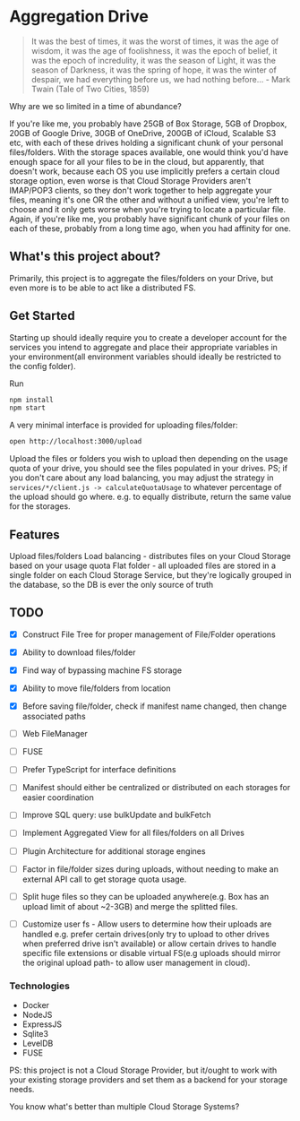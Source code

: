 # Aggregation Drive

> It was the best of times, it was the worst of times, it was the age of wisdom, it was the age of foolishness, it was the epoch of belief, it was the epoch of incredulity, it was the season of Light, it was the season of Darkness, it was the spring of hope, it was the winter of despair, we had everything before us, we had nothing before... - Mark Twain (Tale of Two Cities, 1859)

Why are we so limited in a time of abundance?

If you're like me, you probably have 25GB of Box Storage, 5GB of Dropbox, 20GB of Google Drive, 30GB of OneDrive, 200GB of iCloud, Scalable S3 etc, with each of these drives holding a significant chunk of your personal files/folders.
With the storage spaces available, one would think you'd have enough space for all your files to be in the cloud, but apparently, that doesn't work, because each OS you use implicitly prefers a certain cloud storage option, even worse is that Cloud Storage Providers aren't IMAP/POP3 clients, so they don't work together to help aggregate your files, meaning it's one OR the other and without a unified view, you're left to choose and it only gets worse when you're trying to locate a particular file.
Again, if you're like me, you probably have significant chunk of your files on each of these, probably from a long time ago, when you had affinity for one.

## What's this project about?
Primarily, this project is to aggregate the files/folders on your Drive, but even more is to be able to act like a distributed FS.

## Get Started
Starting up should ideally require you to create a developer account for the services you intend to aggregate and place their appropriate variables in your environment(all environment variables should ideally be restricted to the config folder).

Run
```sh
npm install
npm start
```

A very minimal interface is provided for uploading files/folder:

```sh
open http://localhost:3000/upload
```

Upload the files or folders you wish to upload then depending on the usage quota of your drive, you should see the files populated in your drives.
PS; if you don't care about any load balancing, you may adjust the strategy in `services/*/client.js -> calculateQuotaUsage` to whatever percentage of the upload should go where. e.g. to equally distribute, return the same value for the storages.

## Features
Upload files/folders
Load balancing - distributes files on your Cloud Storage based on your usage quota
Flat folder - all uploaded files are stored in a single folder on each Cloud Storage Service, but they're logically grouped in the database, so the DB is ever the only source of truth

## TODO
* [x] Construct File Tree for proper management of File/Folder operations
* [x] Ability to download files/folder
* [x] Find way of bypassing machine FS storage
* [x] Ability to move file/folders from location
* [x] Before saving file/folder, check if manifest name changed, then change associated paths
* [ ] Web FileManager
* [ ] FUSE
* [ ] Prefer TypeScript for interface definitions
* [ ] Manifest should either be centralized or distributed on each storages for easier coordination
* [ ] Improve SQL query: use bulkUpdate and bulkFetch
* [ ] Implement Aggregated View for all files/folders on all Drives
* [ ] Plugin Architecture for additional storage engines
* [ ] Factor in file/folder sizes during uploads, without needing to make an external API call to get storage quota usage.
* [ ] Split huge files so they can be uploaded anywhere(e.g. Box has an upload limit of about ~2-3GB) and merge the splitted files.
* [ ] Customize user fs - Allow users to determine how their uploads are handled e.g. prefer certain drives(only try to upload to other drives when preferred drive isn't available) or allow certain drives to handle specific file extensions or disable virtual FS(e.g uploads should mirror the original upload path- to allow user management in cloud).


### Technologies
- Docker
- NodeJS
- ExpressJS
- Sqlite3
- LevelDB
- FUSE

PS: this project is not a Cloud Storage Provider, but it/ought to work with your existing storage providers and set them as a backend for your storage needs.

You know what's better than multiple Cloud Storage Systems?
